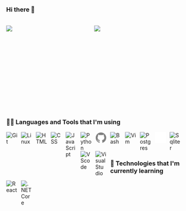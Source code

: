 ### Hi there 👋
<br />

<img align="left" width="47%" src="https://github-readme-stats.vercel.app/api?username=SFlrn22&hide=stars,prs,issues,contribs&theme=github_dark&rank_icon=github&hide_border=true" />
<img align="left" width="47%" src="https://github-readme-stats.vercel.app/api/top-langs/?username=SFlrn22&hide_progress=true&layout=compact" /> 

<br />
<br />
<br />
<br />
<br />
<br />
<br />
<br />
<br />
<br />

#

<br />

### 👨‍💻 Languages and Tools that I'm using

<img align="left" alt="Git" width="30px" style="padding-right:10px;" src="https://cdn.jsdelivr.net/gh/devicons/devicon/icons/git/git-original.svg" />
<img align="left" alt="Linux" width="30px" style="padding-right:10px;" src="https://cdn.jsdelivr.net/gh/devicons/devicon/icons/linux/linux-original.svg" />
<img align="left" alt="HTML" width="30px" style="padding-right:10px;" src="https://cdn.jsdelivr.net/gh/devicons/devicon/icons/html5/html5-plain.svg" />
<img align="left" alt="CSS" width="30px" style="padding-right:10px;" src="https://cdn.jsdelivr.net/gh/devicons/devicon/icons/css3/css3-plain.svg" />
<img align="left" alt="JavaScript" width="30px" style="padding-right:10px;" src="https://cdn.jsdelivr.net/gh/devicons/devicon/icons/javascript/javascript-plain.svg" />
<img align="left" alt="Python" width="30px" style="padding-right:10px;" src="https://cdn.jsdelivr.net/gh/devicons/devicon/icons/python/python-plain.svg" />
<img align="left" alt="GitHub" width="30px" style="padding-right:10px;" src="/modifiedsvgs/githubsvg.svg" />
<img align="left" alt="Bash" width="30px" style="padding-right:10px;" src="https://cdn.jsdelivr.net/gh/devicons/devicon/icons/bash/bash-original.svg" />
<img align="left" alt="Vim" width="30px" style="padding-right:10px;" src="https://cdn.jsdelivr.net/gh/devicons/devicon/icons/vim/vim-original.svg" />
<img align="left" alt="Postgres" width="30px" style="padding-right:10px;" src="https://cdn.jsdelivr.net/gh/devicons/devicon/icons/postgresql/postgresql-original.svg" />
<img align="left" fill="white" alt="MySqlServer" width="30px" style="padding-right:10px;"  src="/modifiedsvgs/sqlserversvg.svg" />
<img align="left" alt="Sqliter" width="30px" style="padding-right:10px;"   src="https://cdn.jsdelivr.net/gh/devicons/devicon/icons/sqlite/sqlite-original.svg" />
<img align="left" alt="VScode" width="30px" style="padding-right:10px;"  src="https://cdn.jsdelivr.net/gh/devicons/devicon/icons/vscode/vscode-original.svg" />
<img align="left" alt="VisualStudio" width="30px" style="padding-right:10px;" src="https://cdn.jsdelivr.net/gh/devicons/devicon/icons/visualstudio/visualstudio-plain.svg" />

<br />
<br />
<br />

### 🌱 Technologies that I'm currently learning
<img align="left" alt="React" width="30px" style="padding-right:10px;" src="https://cdn.jsdelivr.net/gh/devicons/devicon/icons/react/react-original.svg" />
<img align="left" alt=".NETCore" width="30px" style="padding-right:10px;"  src="https://cdn.jsdelivr.net/gh/devicons/devicon/icons/dotnetcore/dotnetcore-original.svg" />

